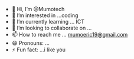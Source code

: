 - 👋 Hi, I’m @Mumotech
- 👀 I’m interested in ...coding
- 🌱 I’m currently learning ... ICT 
- 💞️ I’m looking to collaborate on ...
- 📫 How to reach me ... mumoeric19@gmail.com
- 😄 Pronouns: ...
- ⚡ Fun fact: ...i like you

<!---
Mumotech/Mumotech is a ✨ special ✨ repository because its `README.md` (this file) appears on your GitHub profile.
You can click the Preview link to take a look at your changes.
--->

